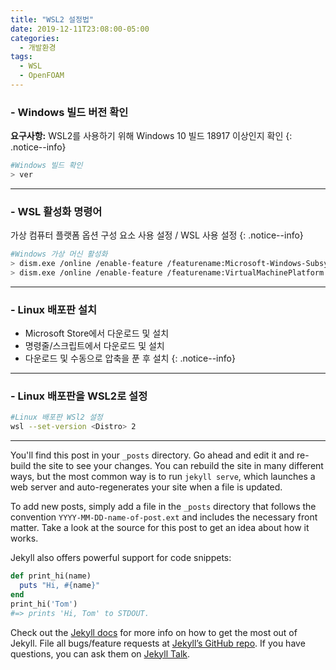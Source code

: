 ```yaml
---
title: "WSL2 설정법"
date: 2019-12-11T23:08:00-05:00
categories:
  - 개발환경
tags:
  - WSL
  - OpenFOAM
---
```

### - Windows 빌드 버전 확인
  **요구사항:** WSL2를 사용하기 위해 Windows 10 빌드 18917 이상인지 확인
  {: .notice--info}

  ```bash
  #Windows 빌드 확인
  > ver
  ```
***

### - WSL 활성화 명령어
  가상 컴퓨터 플랫폼 옵션 구성 요소 사용 설정 / WSL 사용 설정
  {: .notice--info}
  ```bash
  #Windows 가상 머신 활성화
  > dism.exe /online /enable-feature /featurename:Microsoft-Windows-Subsystem-Linux /all /norestart
  > dism.exe /online /enable-feature /featurename:VirtualMachinePlatform /all /norestart
  ```
***

### - Linux 배포판 설치
  * Microsoft Store에서 다운로드 및 설치
  * 명령줄/스크립트에서 다운로드 및 설치
  * 다운로드 및 수동으로 압축을 푼 후 설치
  {: .notice--info}
***

### - Linux 배포판을 WSL2로 설정 
  ```bash
  #Linux 배포판 WSl2 설정
  wsl --set-version <Distro> 2
  ```
***


You'll find this post in your `_posts` directory. Go ahead and edit it and re-build the site to see your changes. You can rebuild the site in many different ways, but the most common way is to run `jekyll serve`, which launches a web server and auto-regenerates your site when a file is updated.

To add new posts, simply add a file in the `_posts` directory that follows the convention `YYYY-MM-DD-name-of-post.ext` and includes the necessary front matter. Take a look at the source for this post to get an idea about how it works.

Jekyll also offers powerful support for code snippets:

```ruby
def print_hi(name)
  puts "Hi, #{name}"
end
print_hi('Tom')
#=> prints 'Hi, Tom' to STDOUT.
```

Check out the [Jekyll docs][jekyll-docs] for more info on how to get the most out of Jekyll. File all bugs/feature requests at [Jekyll’s GitHub repo][jekyll-gh]. If you have questions, you can ask them on [Jekyll Talk][jekyll-talk].

[jekyll-docs]: https://jekyllrb.com/docs/home
[jekyll-gh]:   https://github.com/jekyll/jekyll
[jekyll-talk]: https://talk.jekyllrb.com/
